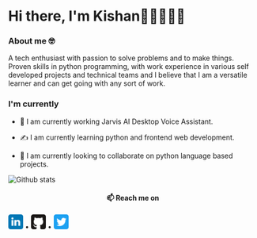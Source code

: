 # Hi there, I'm Kishan👋🏼👨🏻‍💻
### About me 🤓
A tech enthusiast with passion to solve problems and to make things. Proven skills in python programming, with work experience in various self developed projects and technical teams and I believe that I am a versatile learner and can get going with any sort of work.

### I'm currently

- 💼 I am currently working Jarvis AI Desktop Voice Assistant.

- ✍️ I am currently learning python and frontend web development.

- 🌱  I am currently looking to collaborate on python language based projects.

![Github stats](https://github-readme-stats.vercel.app/api?username=kishanrajput23&theme=light&show_icons=true)<h4 align='center'>📫 Reach me on</h4>

<p align='center'>

<a href = https://www.linkedin.com/in/kishan-kumar-rai-23112000><img src=https://raw.githubusercontent.com/edent/SuperTinyIcons/master/images/svg/linkedin.svg height='30' weight='30'></a> • <a href = https://github.com/kishanrajput23><img src=https://raw.githubusercontent.com/edent/SuperTinyIcons/master/images/svg/github.svg height='30' weight='30'></a> • <a href = https://twitter.com/kishan_rajput23><img src=https://raw.githubusercontent.com/edent/SuperTinyIcons/master/images/svg/twitter.svg height='30' weight='30'></a>
